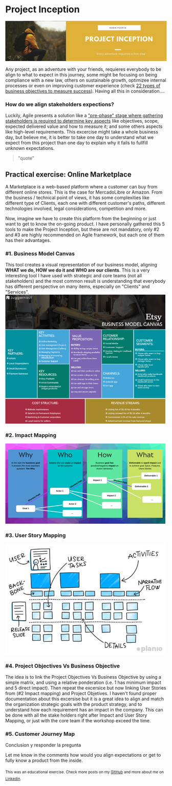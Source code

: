 # Project Inception
<img src="https://github.com/robspuerta/Project5_Project_Inception/blob/main/Github%20banner.png" /> 

Any project, as an adventure with your friends, requieres everybody to be align to what to expect in this journey, some might be focusing on being compliance with a new law, others on sustainable growth, optimizee internal processes or even on improving customer experience (check [22 types of business objectives to measure success](https://asana.com/resources/business-objectives-examples)). Having all this in consideration....

### How do we align stakeholders expections?

Luckily, Agile presents a solution like a <ins> "pre-phase" stage where gathering stakeholders is required to determine key aspects</ins> like objectives, scope, expected delivered value and how to measure it; and some others aspects like high-level requirements. This excercise might take a whole business day, but believe me, it is better to take one day to understand what we expect from this project than one day to explain why it fails to fullfill unknown expectations.

> "quote"

## Practical exercise: Online Marketplace

A Marketplace is a web-based platform where a customer can buy from different online stores. This is the case for MercadoLibre or Amazon. From the business / technical point of views, it has some complexities like different type of Clients, each one with different customer's paths, different technologies involved, legal considerations, competition and more.

Now, imagine we have to create this platform from the beginning or just want to get to know the on-going product. I have personally gathered this 5 tools to make the Project Inception, but these are not mandatory, only #2 and #3 are highly recommended on Agile framework, but each one of them has their advantages. 

### #1. Business Model Canvas
This tool creates a visual representation of our business model, aligning **WHAT we do, HOW we do it and WHO are our clients**. This is a very interesting tool I have used with strategic and core teams (not all stakeholders) and the most common result is understanding that everybody has different perspective on many items, especially on "Clients" and "Services".
<img src="https://github.com/robspuerta/Project5_Project_Inception/blob/main/Business%20Model%20Canvas%20-%20Etsy.jpg" width="500"/>

### #2. Impact Mapping

<img src="https://github.com/robspuerta/Project5_Project_Inception/blob/main/Impact%20Mapping.png" width="500"/>

### #3. User Story Mapping

<img src="https://github.com/robspuerta/Project5_Project_Inception/blob/main/User%20Story%20Mapping.jpg" width="500"/>

### #4. Project Objectives Vs Business Objective
The idea is to link the Project Objectives Vs Business Objective by using a simple matrix, and using a relative ponderation (i.e. 1 has minimum impact and 5 direct impact). Then repeat the excersice but now linking User Stories from (#2 Impact mapping) and Project Objetives. I haven't found proper documentation about this excersise but it is a great idea to align and match the organization strategic goals with the product strategy, and to understand how each requirement has an impact in the company. This can be done with all the stake holders right after Impact and User Story Mapping, or just with the core team if the workshop exceed the time.



### #5. Customer Journey Map


Conclusion y responder la pregunta

Let me know in the comments how would you align expectations or get to fully know a product from the inside.

<sub>This was an educational exercise. Check more posts on my [GitHub](https://github.com/robspuerta) and more about me on [Linkedin](https://www.linkedin.com/in/robin-puerta/).</sub>
